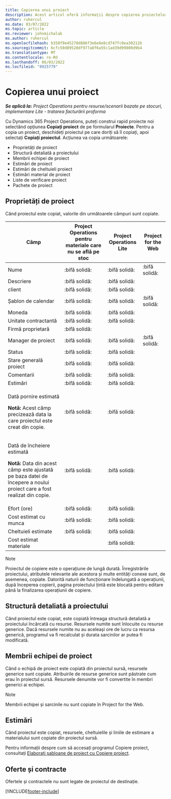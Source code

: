 ```yaml
---
title: Copierea unui proiect
description: Acest articol oferă informații despre copierea proiectelor în Dynamics 365 Project Operations.
author: ruhercul
ms.date: 03/07/2022
ms.topic: article
ms.reviewer: johnmichalak
ms.author: ruhercul
ms.openlocfilehash: b358f9e45278d886f3e6e8e8cd747fc0ea30212b
ms.sourcegitcommit: 6cfc50d89528df977a8f6a55c1ad39d99800d9b4
ms.translationtype: MT
ms.contentlocale: ro-RO
ms.lasthandoff: 06/03/2022
ms.locfileid: "8925779"
---
```

# <a name="copy-a-project"></a>Copierea unui proiect

_**Se aplică la:** Project Operations pentru resurse/scenarii bazate pe stocuri, implementare Lite - tratarea facturării proforma_

Cu Dynamics 365 Project Operations, puteți construi rapid proiecte noi selectând opțiunea **Copiați proiect** de pe formularul **Proiecte**. Pentru a copia un proiect, deschideți proiectul pe care doriți să îl copiați, apoi selectați **Copiați proiectul**. Acțiunea va copia următoarele:

- Proprietăți de proiect 
- Structură detaliată a proiectului
- Membrii echipei de proiect
- Estimări de proiect
- Estimări de cheltuieli proiect
- Estimări material de proiect
- Liste de verificare proiect
- Pachete de proiect

## <a name="project-properties"></a>Proprietăți de proiect

Când proiectul este copiat, valorile din următoarele câmpuri sunt copiate.

| Câmp | Project Operations pentru materiale care nu se află pe stoc | Project Operations Lite | Project for the Web |
|-------|------------------------------------------|-------------------------|---------------------|
| Nume | :bifă solidă: | :bifă solidă: | :bifă solidă: |
| Descriere | :bifă solidă: | :bifă solidă: | |
| client | :bifă solidă: | :bifă solidă: | |
| Șablon de calendar | :bifă solidă: | :bifă solidă: | :bifă solidă: |
| Moneda | :bifă solidă: | :bifă solidă: | |
| Unitate contractantă | :bifă solidă: | :bifă solidă: | |
| Firmă proprietară | :bifă solidă: | | |
| Manager de proiect | :bifă solidă: | :bifă solidă: | :bifă solidă: |
| Status | :bifă solidă: | :bifă solidă: | |
| Stare generală proiect | :bifă solidă: | :bifă solidă: | |
| Comentarii | :bifă solidă: | :bifă solidă: | |
| Estimări | :bifă solidă: | :bifă solidă: | |
| <p>Dată pornire estimată</p><p><strong>Notă:</strong> Acest câmp precizează data la care proiectul este creat din copie. | :bifă solidă: | :bifă solidă: | |
| <p>Dată de încheiere estimată</p><p><strong>Notă:</strong> Data din acest câmp este ajustată pe baza datei de începere a noului proiect care a fost realizat din copie.</p> | :bifă solidă: | :bifă solidă: | |
| Efort (ore) | :bifă solidă: | :bifă solidă: | |
| Cost estimat cu munca | :bifă solidă: | :bifă solidă: | |
| Cheltuieli estimate | :bifă solidă: | :bifă solidă: | |
| Cost estimat materiale | | :bifă solidă: | |

> [!NOTE]
> Proiectul de copiere este o operațiune de lungă durată. Înregistrările proiectului, atributele relevante ale acestora și multe entități conexe sunt, de asemenea, copiate. Datorită naturii de funcționare îndelungată a operațiunii, după începerea copierii, pagina proiectului țintă este blocată pentru editare până la finalizarea operațiunii de copiere.

## <a name="work-breakdown-structure"></a>Structură detaliată a proiectului

Când proiectul este copiat, este copiată întreaga structură detaliată a proiectului încărcată cu resurse. Resursele numite sunt înlocuite cu resurse generice. Dacă resursele numite nu au aceleași ore de lucru ca resursa generică, programul va fi recalculat și durata sarcinilor ar putea fi modificată.

## <a name="project-team-members"></a>Membrii echipei de proiect

Când o echipă de proiect este copiată din proiectul sursă, resursele generice sunt copiate. Atribuirile de resurse generice sunt păstrate cum erau în proiectul sursă. Resursele denumite vor fi convertite în membri generici ai echipei.

> [!NOTE]
> Membrii echipei și sarcinile nu sunt copiate în Project for the Web.

## <a name="estimates"></a>Estimări

Când proiectul este copiat, resursele, cheltuielile și liniile de estimare a materialului sunt copiate din proiectul sursă. 

Pentru informații despre cum să accesați programul Copiere proiect, consultați [Elaborați șabloane de proiect cu Copiere proiect](dev-copy-project.md).

## <a name="quotes-and-contracts"></a>Oferte și contracte

Ofertele și contractele nu sunt legate de proiectul de destinație.

[!INCLUDE[footer-include](../includes/footer-banner.md)]
